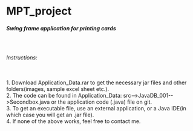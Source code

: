 # MPT_project
<h5>Swing frame application for printing cards</h5><br>
<h6>Instructions:</h6><br>
1. Download Application_Data.rar to get the necessary jar files and other folders(images, sample excel sheet etc.).<br>
2. The code can be found in Application_Data: src-->JavaDB_001-->Secondbox.java or the application code (.java) file on git. <br>
3. To get an executable file, use an external application, or a Java IDE(in which case you will get an .jar file).<br>
4. If none of the above works, feel free to contact me.
